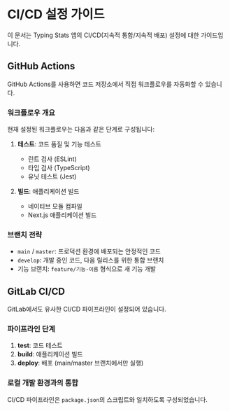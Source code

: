 # CI/CD 설정 가이드

이 문서는 Typing Stats 앱의 CI/CD(지속적 통합/지속적 배포) 설정에 대한 가이드입니다.

## GitHub Actions

GitHub Actions를 사용하면 코드 저장소에서 직접 워크플로우를 자동화할 수 있습니다.

### 워크플로우 개요

현재 설정된 워크플로우는 다음과 같은 단계로 구성됩니다:

1. **테스트**: 코드 품질 및 기능 테스트
   - 린트 검사 (ESLint)
   - 타입 검사 (TypeScript)
   - 유닛 테스트 (Jest)

2. **빌드**: 애플리케이션 빌드
   - 네이티브 모듈 컴파일
   - Next.js 애플리케이션 빌드

### 브랜치 전략

- `main` / `master`: 프로덕션 환경에 배포되는 안정적인 코드
- `develop`: 개발 중인 코드, 다음 릴리스를 위한 통합 브랜치
- 기능 브랜치: `feature/기능-이름` 형식으로 새 기능 개발

## GitLab CI/CD

GitLab에서도 유사한 CI/CD 파이프라인이 설정되어 있습니다.

### 파이프라인 단계

1. **test**: 코드 테스트
2. **build**: 애플리케이션 빌드
3. **deploy**: 배포 (main/master 브랜치에서만 실행)

### 로컬 개발 환경과의 통합

CI/CD 파이프라인은 `package.json`의 스크립트와 일치하도록 구성되었습니다.
